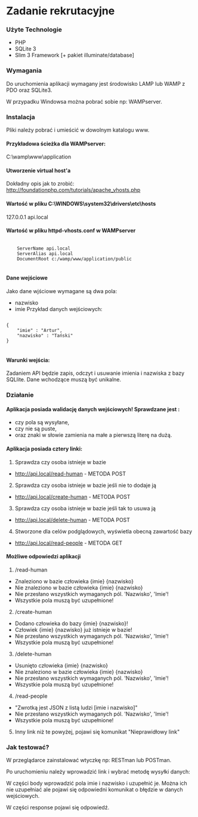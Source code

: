 # Zadanie rekrutacyjne

### Użyte Technologie
* PHP
* SQLite 3
* Slim 3 Framework [+ pakiet illuminate/database]

### Wymagania
<p>Do uruchomienia aplikacji wymagany jest środowisko LAMP lub WAMP z PDO oraz SQLite3.</p>
<p>W przypadku Windowsa można pobrać sobie np: WAMPserver.</p>

### Instalacja
Pliki należy pobrać i umieścić w dowolnym katalogu www. 

#### Przykładowa ścieżka dla WAMPserver:
C:\wamp\www\application

#### Utworzenie virtual host'a
Dokładny opis jak to zrobić: 
http://foundationphp.com/tutorials/apache_vhosts.php

#### Wartość w pliku C:\WINDOWS\system32\drivers\etc\hosts
127.0.0.1 api.local

#### Wartość w pliku httpd-vhosts.conf w WAMPserver
<pre>
<code>
	ServerName api.local
	ServerAlias api.local
	DocumentRoot c:/wamp/www/application/public
</code>
</pre>

#### Dane wejściowe
Jako dane wjściowe wymagane są dwa pola:
* nazwisko
* imie
Przykład danych wejściowych:	
<pre>
<code>
{
    "imie" : "Artur",
    "nazwisko" : "Tański"
}
</code>
</pre>
#### Warunki wejścia:
Zadaniem API będzie zapis, odczyt i usuwanie imienia i nazwiska z bazy SQLlite. Dane wchodzące muszą być unikalne.

### Działanie

#### Aplikacja posiada walidację danych wejściowych! Sprawdzane jest :
* czy pola są wysyłane, 
* czy nie są puste,
* oraz znaki w słowie zamienia na małe a pierwszą literę na dużą.

#### Aplikacja posiada cztery linki:

1. Sprawdza czy osoba istnieje w bazie
* http://api.local/read-human - METODA POST

2. Sprawdza czy osoba istnieje w bazie jeśli nie to dodaje ją
* http://api.local/create-human - METODA POST

3. Sprawdza czy osoba istnieje w bazie jeśli tak to usuwa ją
* http://api.local/delete-human - METODA POST

4. Stworzone dla celów podglądowych, wyświetla obecną zawartość bazy
* http://api.local/read-people - METODA GET
	


#### Możliwe odpowiedzi aplikacji
1. /read-human

* Znaleziono w bazie człowieka {imie} {nazwisko}
* Nie znaleziono w bazie człowieka {imie} {nazwisko}
* Nie przesłano wszystkich wymaganych pól. 'Nazwisko', 'Imie'!
* Wszystkie pola muszą być uzupełnione!
	
2. /create-human

* Dodano człowieka do bazy {imie} {nazwisko}!
* Człowiek {imie} {nazwisko} już istnieje w bazie!
* Nie przesłano wszystkich wymaganych pól. 'Nazwisko', 'Imie'!
* Wszystkie pola muszą być uzupełnione!

3. /delete-human

* Usunięto człowieka {imie} {nazwisko}
* Nie znaleziono w bazie człowieka {imie} {nazwisko}
* Nie przesłano wszystkich wymaganych pól. 'Nazwisko', 'Imie'!
* Wszystkie pola muszą być uzupełnione!
	
4. /read-people

* "Zwrotką jest JSON z listą ludzi [imie i nazwisko]"
* Nie przesłano wszystkich wymaganych pól. 'Nazwisko', 'Imie'!
* Wszystkie pola muszą być uzupełnione!

5. Inny link niż te powyżej, pojawi się komunikat "Nieprawidłowy link"
 

### Jak testować?
<p> W przeglądarce zainstalować wtyczkę np: RESTman lub POSTman.</p>
<p> Po uruchomieniu należy wprowadzić link i wybrać metodę wysyłki danych:</p>
<p> W części body wprowadzić pola imie i nazwisko i uzupełnić je. Można ich nie uzupełniać ale pojawi się odpowiedni komunikat o błędzie w danych wejściowych.</p>
<p> W części response pojawi się odpowiedź.</p>
